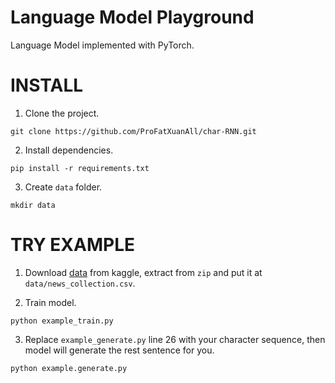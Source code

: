 # Language Model Playground
Language Model implemented with PyTorch.

# INSTALL

1. Clone the project.
```
git clone https://github.com/ProFatXuanAll/char-RNN.git
```

2. Install dependencies.
```
pip install -r requirements.txt
```

3. Create `data` folder.
```
mkdir data
```

# TRY EXAMPLE
1. Download [data](https://www.kaggle.com/ceshine/yet-another-chinese-news-dataset/downloads/yet-another-chinese-news-dataset.zip/8) from kaggle, extract from `zip` and put it at `data/news_collection.csv`.

2. Train model.
```
python example_train.py
```

3. Replace `example_generate.py` line 26 with your character sequence, then model will generate the rest sentence for you.
```
python example.generate.py
```